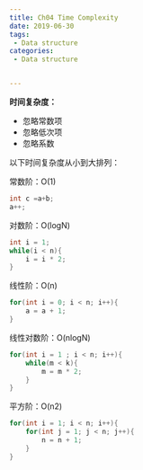 ```yaml
---
title: Ch04 Time Complexity
date: 2019-06-30
tags:
 - Data structure
categories:
 - Data structure


---
```


**时间复杂度：**

- 忽略常数项
- 忽略低次项
- 忽略系数

以下时间复杂度从小到大排列：

常数阶：O(1)

```java
int c =a+b;
a++;
```

对数阶：O(logN)

```java
int i = 1;
while(i < n){
    i = i * 2;
}
```

线性阶：O(n)

```java
for(int i = 0; i < n; i++){
    a = a + 1;
}
```

线性对数阶：O(nlogN)

```java
for(int i = 1 ; i < n; i++){
    while(m < k){
        m = m * 2;
    }
}
```

平方阶：O(n2)

```java
for(int i = 1; i < n; i++){
    for(int j = 1; j < n; j++){
        n = n + 1;
    }
}
```


